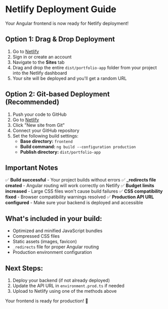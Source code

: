 # Netlify Deployment Guide

Your Angular frontend is now ready for Netlify deployment! 

## Option 1: Drag & Drop Deployment

1. Go to [Netlify](https://app.netlify.com)
2. Sign in or create an account
3. Navigate to the **Sites** tab
4. Drag and drop the entire `dist/portfolio-app` folder from your project into the Netlify dashboard
5. Your site will be deployed and you'll get a random URL

## Option 2: Git-based Deployment (Recommended)

1. Push your code to GitHub
2. Go to [Netlify](https://app.netlify.com)
3. Click "New site from Git"
4. Connect your GitHub repository
5. Set the following build settings:
   - **Base directory:** `frontend`
   - **Build command:** `ng build --configuration production`
   - **Publish directory:** `dist/portfolio-app`

## Important Notes

✅ **Build successful** - Your project builds without errors
✅ **_redirects file created** - Angular routing will work correctly on Netlify
✅ **Budget limits increased** - Large CSS files won't cause build failures
✅ **CSS compatibility fixed** - Browser compatibility warnings resolved
✅ **Production API URL configured** - Make sure your backend is deployed and accessible

## What's included in your build:

- Optimized and minified JavaScript bundles
- Compressed CSS files
- Static assets (images, favicon)
- `_redirects` file for proper Angular routing
- Production environment configuration

## Next Steps:

1. Deploy your backend (if not already deployed)
2. Update the API URL in `environment.prod.ts` if needed
3. Upload to Netlify using one of the methods above

Your frontend is ready for production! 🚀
